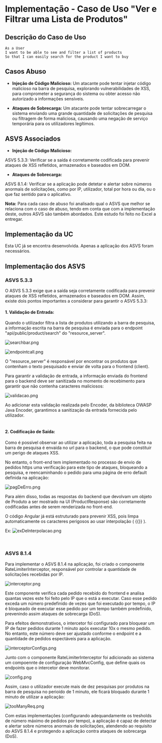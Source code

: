 # Implementação - Caso de Uso "Ver e Filtrar uma Lista de Produtos"

## Descrição do Caso de Uso

```
As a User
I want to be able to see and filter a list of products
So that I can easily search for the product I want to buy
```

## Casos Abuso

- **Injeção de Código Malicioso:** Um atacante pode tentar injetar código malicioso na barra de pesquisa, explorando vulnerabilidades de XSS, para comprometer a segurança do sistema ou obter acesso não autorizado a informações sensíveis.

- **Ataques de Sobrecarga:** Um atacante pode tentar sobrecarregar o sistema enviando uma grande quantidade de solicitações de pesquisa ou filtragem de forma maliciosa, causando uma negação de serviço temporária para os utilizadores legítimos.

## ASVS Associados

- **Injeção de Código Malicioso:**

ASVS 5.3.3: Verificar se a saída é corretamente codificada para prevenir ataques de XSS refletidos, armazenados e baseados em DOM.

- **Ataques de Sobrecarga:**

ASVS 8.1.4: Verificar se a aplicação pode detetar e alertar sobre números anormais de solicitações, como por IP, utilizador, total por hora ou dia, ou o que faz sentido para o aplicativo.

**Nota:** Para cada caso de abuso foi analisado qual o ASVS que melhor se relaciona com o caso de abuso, tendo em conta que com a implementação deste, outros ASVS são também abordados.
Este estudo foi feito no Excel a entregar.

## Implementação da UC

Esta UC já se encontra desenvolvida. Apenas a aplicação dos ASVS foram necessários.

## Implementação dos ASVS

### ASVS 5.3.3

O ASVS 5.3.3 exige que a saída seja corretamente codificada para prevenir ataques de XSS refletidos, armazenados e baseados em DOM. 
Assim, existe dois pontos importantes a considerar para garantir o ASVS 5.3.3:

#### 1. Validação de Entrada:

Quando o utilizador filtra a lista de produtos utilizando a barra de pesquisa, a informação escrita na barra de pesquisa é enviada para
o endpoint "api/public/product/search" do "resource_server".

![searchbar.png](img%2Fsearchbar.png)

![endpointcall.png](img%2Fendpointcall.png)

O "resource_server" é responsável por encontrar os produtos que contenham o texto pesquisado e enviar de volta para o frontend (client).

Para garantir a validação de entrada, a informação enviada do frontend para o backend deve ser sanitizada no momento de recebimento para garantir que não contenha caracteres maliciosos:

![validacao.png](img%2Fvalidacao.png)

Ao adicionar esta validação realizada pelo Encoder, da biblioteca OWASP Java Encoder, garantimos a sanitização da entrada fornecida pelo utilizador.
</br>
</br>
#### 2. Codificação de Saída:

Como é possível observar ao utilizar a aplicação, toda a pesquisa feita na barra de pesquisa é envaida no url para o backend, 
o que pode constituir um perigo de ataques XSS. 

No entanto, o front-end tem implementado no processo de envio de pedidos https uma verificação para este tipo de ataques, bloqueando a pesquisa,
e reencaminhando o pedido para uma página de erro default definida na aplicação:

![pagDeErro.png](img%2FpagDeErro.png)

Para além disso, todas as respostas do backend que devolvam um objeto de Produto a ser mostrado na UI (ProductResponse) são corretamente codificadas antes de serem renderizada no front-end.

O código Angular já está estruturado para prevenir XSS, pois limpa automaticamente os caracteres perigosos ao usar interpolação ( {{}} ).

Ex:
![exDeInterpolacao.png](img%2FexDeInterpolacao.png)
</br>
</br>
</br>

### ASVS 8.1.4

Para implementar o ASVS 8.1.4 na aplicação, foi criado o componente RateLimiterInterceptor, responsável por controlar a quantidade de solicitações recebidas por IP. 

![interceptor.png](img%2Finterceptor.png)

Este componente verifica cada pedido recebido do frontend e analisa quantas vezes este foi feito pelo
IP que o está a executar. Caso esse pedido exceda um número predefinido de vezes que foi executado por tempo,
o IP é bloqueado de executar esse pedido por um tempo também predefinido, prevenindo assim ataques de sobrecarga (DoS).

Para efeitos demonstrativos, o intercetor foi configurado para bloquear um IP de fazer pedidos durante 1 minuto após
executar 10x o mesmo pedido. No entanto, este número deve ser ajustado conforme o endpoint e a quantidade de pedidos 
espectáveis para a aplicação.

![interceptorConfigs.png](img%2FinterceptorConfigs.png)

Junto com o componente RateLimiterInterceptor foi adicionado ao sistema um compoennte de configuração WebMvcConfig, que define
quais os endpoints que o intercetor deve monitorar.

![config.png](img%2Fconfig.png)

Assim, caso o utilizador execute mais de dez pesquisas por produtos na barra de pesquisa no perioido de 1 minuto, ele ficará bloquado durante 1 minuto de utilizar a aplicação:

![tooManyReq.png](img%2FtooManyReq.png)

Com estas implementações (configurando adequandamente os tresholds de número máximo de pedidos por tempo), 
a aplicação é capaz de detectar e alertar sobre números anormais de solicitações, atendendo ao requisito do ASVS 8.1.4 e protegendo a aplicação contra ataques de sobrecarga (DoS).